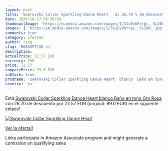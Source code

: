 ```yaml
---
layout: post
title: 'Swarovski Collar Sparkling Dance Heart   al 26.70 % de descuento'
date: 2020-10-27 05:30:59
thumbnailImage: 'https://m.media-amazon.com/images/I/31uEvURrrpL._SL200_.jpg'
images: [ 'https://m.media-amazon.com/images/I/31uEvURrrpL._SL200_.jpg' ]
comments: true
category: ofertas
author: ring
slug: 'B06XGFZ1XD-es'
description:
actualPrice: 72.57 EUR
currency: EUR
price: 72.57
comparePrice: 99.0 EUR
inStock: true
prodname: 'Swarovski Collar Sparkling Dance Heart  blanco  Baño en tono Oro Rosa'
country: 'es'
---
```


Está [Swarovski Collar Sparkling Dance Heart  blanco  Baño en tono Oro Rosa](https://www.amazon.es/dp/B06XGFZ1XD/?tag=tolees-21) con 26.70 de descuento por 72.57 EUR (original: 99.0 EUR) en el siguiente enlace!

[![Swarovski Collar Sparkling Dance Heart  ](https://m.media-amazon.com/images/I/31uEvURrrpL._SL200_.jpg)](https://www.amazon.es/dp/B06XGFZ1XD/?tag=tolees-21)

[Ver la oferta!!](https://www.amazon.es/dp/B06XGFZ1XD/?tag=tolees-21)

Links participate in Amazon Associate program and might generate a comission on qualifying sales


